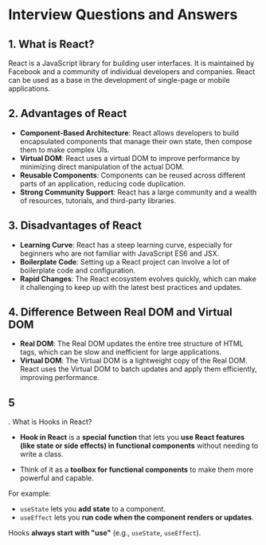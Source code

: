 # Interview Questions and Answers

## 1. What is React?
React is a JavaScript library for building user interfaces. It is maintained by Facebook and a community of individual developers and companies. React can be used as a base in the development of single-page or mobile applications. 


## 2. Advantages of React
- **Component-Based Architecture**: React allows developers to build encapsulated components that manage their own state, then compose them to make complex UIs.
- **Virtual DOM**: React uses a virtual DOM to improve performance by minimizing direct manipulation of the actual DOM.
- **Reusable Components**: Components can be reused across different parts of an application, reducing code duplication.
- **Strong Community Support**: React has a large community and a wealth of resources, tutorials, and third-party libraries.

## 3. Disadvantages of React
- **Learning Curve**: React has a steep learning curve, especially for beginners who are not familiar with JavaScript ES6 and JSX.
- **Boilerplate Code**: Setting up a React project can involve a lot of boilerplate code and configuration.
- **Rapid Changes**: The React ecosystem evolves quickly, which can make it challenging to keep up with the latest best practices and updates.

## 4. Difference Between Real DOM and Virtual DOM
- **Real DOM**: The Real DOM updates the entire tree structure of HTML tags, which can be slow and inefficient for large applications.
- **Virtual DOM**: The Virtual DOM is a lightweight copy of the Real DOM. React uses the Virtual DOM to batch updates and apply them efficiently, improving performance.

## 5
. What is Hooks in React?
- **Hook in React** is a **special function** that lets you **use React features (like state or side effects) in functional components** without needing to write a class.  

- Think of it as a **toolbox for functional components** to make them more powerful and capable.  

For example:  
- `useState` lets you **add state** to a component.  
- `useEffect` lets you **run code when the component renders or updates**.  

Hooks **always start with "use"** (e.g., `useState`, `useEffect`).  
